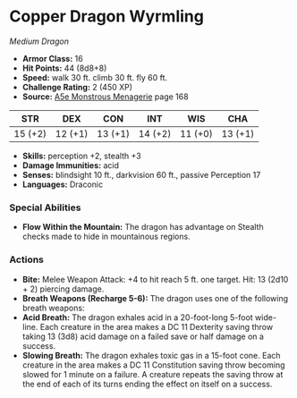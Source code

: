 # Copper Dragon Wyrmling

*Medium* *Dragon*

- **Armor Class:** 16
- **Hit Points:** 44 (8d8+8)
- **Speed:** walk 30 ft. climb 30 ft. fly 60 ft.
- **Challenge Rating:** 2 (450 XP)
- **Source:** [A5e Monstrous Menagerie](https://enpublishingrpg.com/products/level-up-monstrous-menagerie-a5e) page 168

| STR | DEX | CON | INT | WIS | CHA |
| --- | --- | --- | --- | --- | --- |
| 15 (+2) | 12 (+1) | 13 (+1) | 14 (+2) | 11 (+0) | 13 (+1) |

- **Skills:** perception +2, stealth +3
- **Damage Immunities:** acid
- **Senses:** blindsight 10 ft., darkvision 60 ft., passive Perception 17
- **Languages:** Draconic
### Special Abilities
- **Flow Within the Mountain:** The dragon has advantage on Stealth checks made to hide in mountainous regions.
### Actions
- **Bite:** Melee Weapon Attack: +4 to hit  reach 5 ft.  one target. Hit: 13 (2d10 + 2) piercing damage.
- **Breath Weapons (Recharge 5-6):** The dragon uses one of the following breath weapons:
- **Acid Breath:** The dragon exhales acid in a 20-foot-long  5-foot wide-line. Each creature in the area makes a DC 11 Dexterity saving throw  taking 13 (3d8) acid damage on a failed save or half damage on a success.
- **Slowing Breath:** The dragon exhales toxic gas in a 15-foot cone. Each creature in the area makes a DC 11 Constitution saving throw  becoming slowed for 1 minute on a failure. A creature repeats the saving throw at the end of each of its turns  ending the effect on itself on a success.


